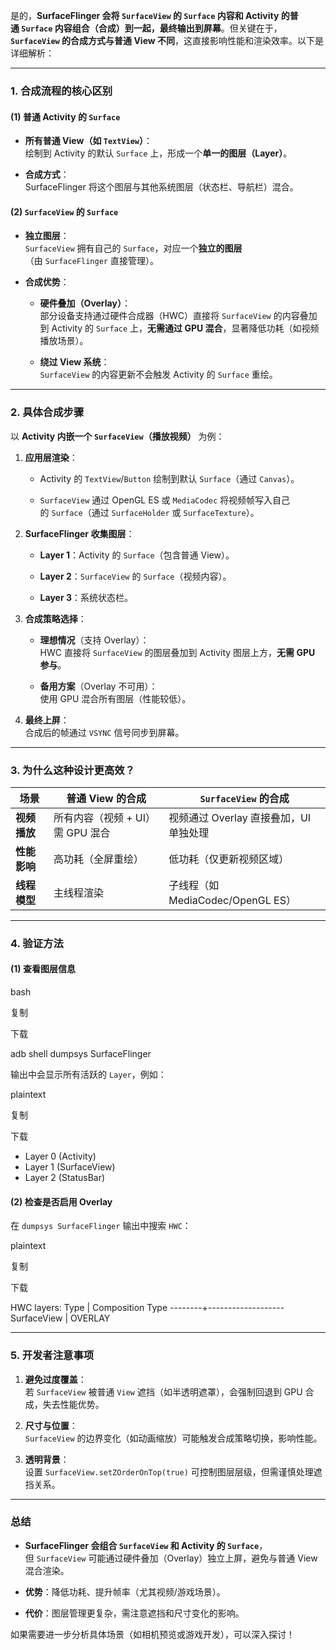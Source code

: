 是的，**SurfaceFlinger 会将 `SurfaceView` 的 `Surface` 内容和 Activity 的普通 `Surface` 内容组合（合成）到一起，最终输出到屏幕**。但关键在于，**`SurfaceView` 的合成方式与普通 View 不同**，这直接影响性能和渲染效率。以下是详细解析：

---

### **1. 合成流程的核心区别**

#### **(1) 普通 Activity 的 `Surface`**

- **所有普通 View（如 `TextView`）**：  
    绘制到 Activity 的默认 `Surface` 上，形成一个**单一的图层（Layer）**。
    
- **合成方式**：  
    SurfaceFlinger 将这个图层与其他系统图层（状态栏、导航栏）混合。
    

#### **(2) `SurfaceView` 的 `Surface`**

- **独立图层**：  
    `SurfaceView` 拥有自己的 `Surface`，对应一个**独立的图层**（由 `SurfaceFlinger` 直接管理）。
    
- **合成优势**：
    
    - **硬件叠加（Overlay）**：  
        部分设备支持通过硬件合成器（HWC）直接将 `SurfaceView` 的内容叠加到 Activity 的 `Surface` 上，**无需通过 GPU 混合**，显著降低功耗（如视频播放场景）。
        
    - **绕过 View 系统**：  
        `SurfaceView` 的内容更新不会触发 Activity 的 `Surface` 重绘。
        

---

### **2. 具体合成步骤**

以 **Activity 内嵌一个 `SurfaceView`（播放视频）** 为例：

1. **应用层渲染**：
    
    - Activity 的 `TextView`/`Button` 绘制到默认 `Surface`（通过 `Canvas`）。
        
    - `SurfaceView` 通过 OpenGL ES 或 `MediaCodec` 将视频帧写入自己的 `Surface`（通过 `SurfaceHolder` 或 `SurfaceTexture`）。
        
2. **SurfaceFlinger 收集图层**：
    
    - **Layer 1**：Activity 的 `Surface`（包含普通 View）。
        
    - **Layer 2**：`SurfaceView` 的 `Surface`（视频内容）。
        
    - **Layer 3**：系统状态栏。
        
3. **合成策略选择**：
    
    - **理想情况**（支持 Overlay）：  
        HWC 直接将 `SurfaceView` 的图层叠加到 Activity 图层上方，**无需 GPU 参与**。
        
    - **备用方案**（Overlay 不可用）：  
        使用 GPU 混合所有图层（性能较低）。
        
4. **最终上屏**：  
    合成后的帧通过 `VSYNC` 信号同步到屏幕。
    

---

### **3. 为什么这种设计更高效？**

|**场景**|普通 View 的合成|`SurfaceView` 的合成|
|---|---|---|
|**视频播放**|所有内容（视频 + UI）需 GPU 混合|视频通过 Overlay 直接叠加，UI 单独处理|
|**性能影响**|高功耗（全屏重绘）|低功耗（仅更新视频区域）|
|**线程模型**|主线程渲染|子线程（如 MediaCodec/OpenGL ES）|

---

### **4. 验证方法**

#### **(1) 查看图层信息**

bash

复制

下载

adb shell dumpsys SurfaceFlinger

输出中会显示所有活跃的 `Layer`，例如：

plaintext

复制

下载

+ Layer 0 (Activity)
+ Layer 1 (SurfaceView)
+ Layer 2 (StatusBar)

#### **(2) 检查是否启用 Overlay**

在 `dumpsys SurfaceFlinger` 输出中搜索 `HWC`：

plaintext

复制

下载

HWC layers:
Type    |  Composition Type
--------+-------------------
SurfaceView | OVERLAY

---

### **5. 开发者注意事项**

1. **避免过度覆盖**：  
    若 `SurfaceView` 被普通 `View` 遮挡（如半透明遮罩），会强制回退到 GPU 合成，失去性能优势。
    
2. **尺寸与位置**：  
    `SurfaceView` 的边界变化（如动画缩放）可能触发合成策略切换，影响性能。
    
3. **透明背景**：  
    设置 `SurfaceView.setZOrderOnTop(true)` 可控制图层层级，但需谨慎处理遮挡关系。
    

---

### **总结**

- **SurfaceFlinger 会组合 `SurfaceView` 和 Activity 的 `Surface`**，但 `SurfaceView` 可能通过硬件叠加（Overlay）独立上屏，避免与普通 View 混合渲染。
    
- **优势**：降低功耗、提升帧率（尤其视频/游戏场景）。
    
- **代价**：图层管理更复杂，需注意遮挡和尺寸变化的影响。
    

如果需要进一步分析具体场景（如相机预览或游戏开发），可以深入探讨！
